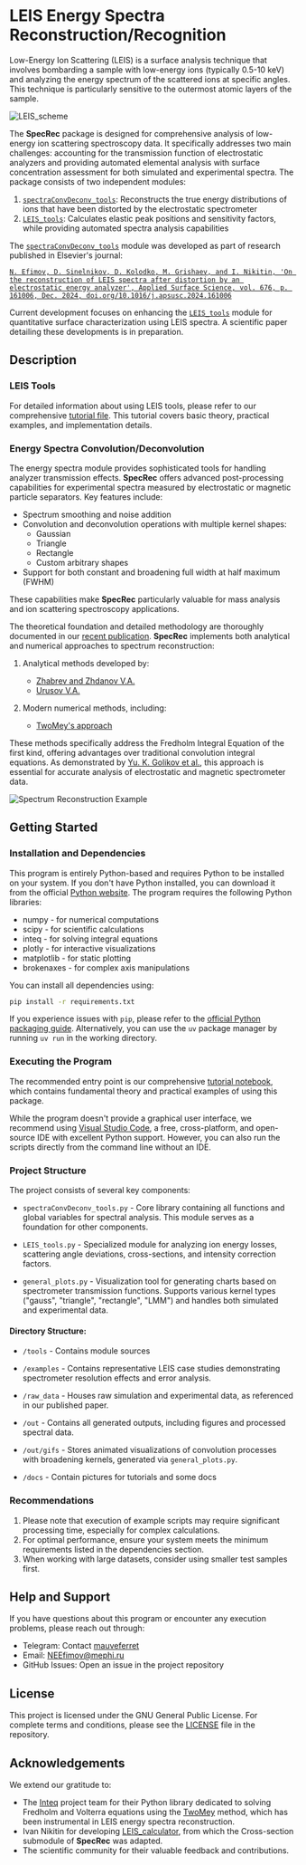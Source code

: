 # LEIS Energy Spectra Reconstruction/Recognition

Low-Energy Ion Scattering (LEIS) is a surface analysis technique that involves bombarding a sample with low-energy ions (typically 0.5-10 keV) and analyzing the energy spectrum of the scattered ions at specific angles. This technique is particularly sensitive to the outermost atomic layers of the sample.

![LEIS_scheme](https://github.com/mauveferret/SpecRec/blob/main/docs/pics/LEIS_Scheme.png?raw=true)

The **SpecRec** package is designed for comprehensive analysis of low-energy ion scattering spectroscopy data. It specifically addresses two main challenges: accounting for the transmission function of electrostatic analyzers and providing automated elemental analysis with surface concentration assessment for both simulated and experimental spectra. The package consists of two independent modules:

1. [`spectraConvDeconv_tools`](https://github.com/mauveferret/SpecRec/blob/main/tools/spectraConvDeconv_tools.py): Reconstructs the true energy distributions of ions that have been distorted by the electrostatic spectrometer
2. [`LEIS_tools`](https://github.com/mauveferret/SpecRec/blob/main/tools/LEIS_tools.py): Calculates elastic peak positions and sensitivity factors, while providing automated spectra analysis capabilities

The [`spectraConvDeconv_tools`](https://github.com/mauveferret/SpecRec/blob/main/tools/spectraConvDeconv_tools.py) module was developed as part of research published in Elsevier's journal:

[`N. Efimov, D. Sinelnikov, D. Kolodko, M. Grishaev, and I. Nikitin, 'On the reconstruction of LEIS spectra after distortion by an electrostatic energy analyzer', Applied Surface Science, vol. 676, p. 161006, Dec. 2024, doi.org/10.1016/j.apsusc.2024.161006`](https://doi.org/10.1016/j.apsusc.2024.161006)

Current development focuses on enhancing the [`LEIS_tools`](https://github.com/mauveferret/SpecRec/blob/main/tools/LEIS_tools.py) module for quantitative surface characterization using LEIS spectra. A scientific paper detailing these developments is in preparation.

## Description

### LEIS Tools

For detailed information about using LEIS tools, please refer to our comprehensive [tutorial file](https://github.com/mauveferret/SpecRec/blob/main/main_example.ipynb). This tutorial covers basic theory, practical examples, and implementation details.

### Energy Spectra Convolution/Deconvolution

The energy spectra module provides sophisticated tools for handling analyzer transmission effects. **SpecRec** offers advanced post-processing capabilities for experimental spectra measured by electrostatic or magnetic particle separators. Key features include:

- Spectrum smoothing and noise addition
- Convolution and deconvolution operations with multiple kernel shapes:
    - Gaussian
    - Triangle
    - Rectangle
    - Custom arbitrary shapes
- Support for both constant and broadening full width at half maximum (FWHM)

These capabilities make **SpecRec** particularly valuable for mass analysis and ion scattering spectroscopy applications.

The theoretical foundation and detailed methodology are thoroughly documented in our [recent publication](https://doi.org/10.1016/j.apsusc.2024.161006). **SpecRec** implements both analytical and numerical approaches to spectrum reconstruction:

1. Analytical methods developed by:
     - [Zhabrev and Zhdanov V.A.](https://inis.iaea.org/search/search.aspx?orig_q=RN:11571670)
     - [Urusov V.A.](http://link.springer.com/10.1134/S1063785010050196)

2. Modern numerical methods, including:
     - [TwoMey's approach](https://dl.acm.org/doi/10.1145/321150.321157)

These methods specifically address the Fredholm Integral Equation of the first kind, offering advantages over traditional convolution integral equations. As demonstrated by [Yu. K. Golikov et al.](https://cyberleninka.ru/article/n/ob-apparatnoy-funktsii-elektrostaticheskih-elektronnyh-spektrometrov), this approach is essential for accurate analysis of electrostatic and magnetic spectrometer data.

![Spectrum Reconstruction Example](https://github.com/mauveferret/SpecRec/blob/main/out/sim_Ne18keV32deg_HDW/spec_reconstr_sim_Ne18keV32deg_HDW_with_gauss_kernel.png?raw=true)

## Getting Started

### Installation and Dependencies

This program is entirely Python-based and requires Python to be installed on your system. If you don't have Python installed, you can download it from the official [Python website](https://www.python.org/downloads/). The program requires the following Python libraries:

* numpy - for numerical computations
* scipy - for scientific calculations
* inteq - for solving integral equations
* plotly - for interactive visualizations
* matplotlib - for static plotting
* brokenaxes - for complex axis manipulations

You can install all dependencies using:
```bash
pip install -r requirements.txt
```

If you experience issues with `pip`, please refer to the [official Python packaging guide](https://packaging.python.org/en/latest/tutorials/installing-packages/). Alternatively, you can use the `uv` package manager by running `uv run` in the working directory.

### Executing the Program

The recommended entry point is our comprehensive [tutorial notebook](https://github.com/mauveferret/SpecRec/blob/main/main_example.ipynb), which contains fundamental theory and practical examples of using this package.

While the program doesn't provide a graphical user interface, we recommend using [Visual Studio Code](https://code.visualstudio.com/), a free, cross-platform, and open-source IDE with excellent Python support. However, you can also run the scripts directly from the command line without an IDE.

### Project Structure

The project consists of several key components:

* `spectraConvDeconv_tools.py` - Core library containing all functions and global variables for spectral analysis. This module serves as a foundation for other components.

* `LEIS_tools.py` - Specialized module for analyzing ion energy losses, scattering angle deviations, cross-sections, and intensity correction factors.

* `general_plots.py` - Visualization tool for generating charts based on spectrometer transmission functions. Supports various kernel types ("gauss", "triangle", "rectangle", "LMM") and handles both simulated and experimental data.

#### Directory Structure:
* `/tools` - Contains module sources

* `/examples` - Contains representative LEIS case studies demonstrating spectrometer resolution effects and error analysis.

* `/raw_data` - Houses raw simulation and experimental data, as referenced in our published paper.

* `/out` - Contains all generated outputs, including figures and processed spectral data.

* `/out/gifs` - Stores animated visualizations of convolution processes with broadening kernels, generated via `general_plots.py`.

* `/docs` - Contain pictures for tutorials and some docs


### Recommendations

1. Please note that execution of example scripts may require significant processing time, especially for complex calculations.
2. For optimal performance, ensure your system meets the minimum requirements listed in the dependencies section.
3. When working with large datasets, consider using smaller test samples first.

## Help and Support

If you have questions about this program or encounter any execution problems, please reach out through:
- Telegram: Contact [mauveferret](https://t.me/mauveferret)
- Email: NEEfimov@mephi.ru
- GitHub Issues: Open an issue in the project repository

## License

This project is licensed under the GNU General Public License. For complete terms and conditions, please see the [LICENSE](https://github.com/mauveferret/SpecRec/blob/main/LICENSE.md) file in the repository.

## Acknowledgements

We extend our gratitude to:

* The [Inteq](https://github.com/mwt/inteq) project team for their Python library dedicated to solving Fredholm and Volterra equations using the [TwoMey](https://dl.acm.org/doi/10.1145/321150.321157) method, which has been instrumental in LEIS energy spectra reconstruction.
* Ivan Nikitin for developing [LEIS_calculator](https://elibrary.ru/item.asp?id=54049055), from which the Cross-section submodule of **SpecRec** was adapted.
* The scientific community for their valuable feedback and contributions.

